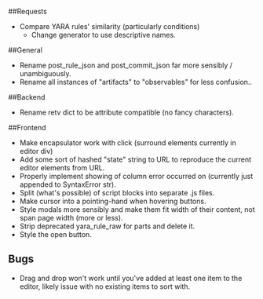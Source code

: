 ##Requests
*  Compare YARA rules' similarity (particularly conditions)
    * Change generator to use descriptive names.

##General
*  Rename post_rule_json and post_commit_json far more sensibly / unambiguously.
*  Rename all instances of "artifacts" to "observables" for less confusion..

##Backend
* Rename retv dict to be attribute compatible (no fancy characters).

##Frontend
* Make encapsulator work with click (surround elements currently in editor div)
* Add some sort of hashed "state" string to URL to reproduce the current editor elements from URL.
* Properly implement showing of column error occurred on (currently just appended to SyntaxError str).
* Split (what's possible) of script blocks into separate .js files.
* Make cursor into a pointing-hand when hovering buttons.
* Style modals more sensibly and make them fit width of their content, not span page width (more or less).
* Strip deprecated yara_rule_raw for parts and delete it.
* Style the open button.

## Bugs
* Drag and drop won't work until you've added at least one item to the editor, 
  likely issue with no existing items to sort with.
